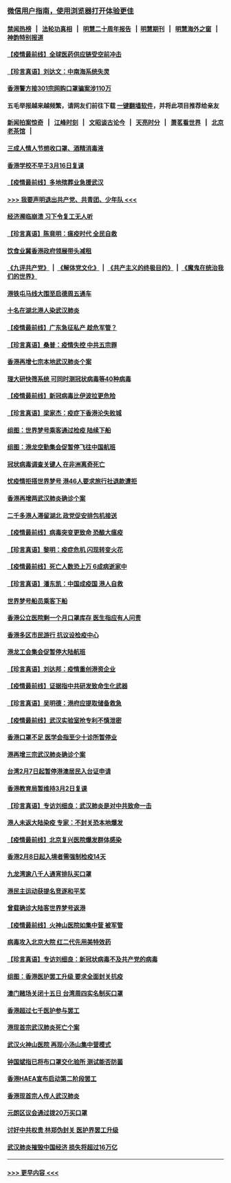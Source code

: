 ### [微信用户指南，使用浏览器打开体验更佳](https://github.com/gfw-breaker/banned-news1/blob/master/indexes/wechat-guide.md?t=0)
#### [禁闻热榜](热点新闻.md?t=0)  &nbsp;&nbsp;|&nbsp;&nbsp; [法轮功真相](https://github.com/gfw-breaker/truth/blob/master/README.md?t=0) &nbsp;&nbsp;|&nbsp;&nbsp; [明慧二十周年报告](https://github.com/gfw-breaker/mh-reports/blob/master/README.md?t=0) &nbsp;&nbsp;|&nbsp;&nbsp;[明慧期刊](https://github.com/gfw-breaker/mh-qikan) &nbsp;&nbsp;|&nbsp;&nbsp; [明慧海外之窗](https://github.com/gfw-breaker/mh-news/blob/master/README.md?t=0) &nbsp;&nbsp;|&nbsp;&nbsp; [神韵特别报道](https://github.com/gfw-breaker/mh-news/blob/master/shenyun.md?t=0)
#### [【疫情最前线】全球医药供应链受空前冲击](../pages/nsc415/n11869614.md?t=02160711) 
#### [【珍言真语】刘达文：中南海系统失灵](../pages/nsc415/n11869465.md?t=02160711) 
#### [香港警方接301宗网购口罩骗案涉110万](../pages/nsc415/n11867572.md?t=02160711) 
#### 五毛举报越来越频繁，请网友们前往下载 [一键翻墙软件](https://github.com/gfw-breaker/ssr-accounts)，并将此项目推荐给亲友
#### [新闻拍案惊奇](https://github.com/gfw-breaker/banned-news1/blob/master/pages/link4.md) &nbsp;&nbsp;|&nbsp;&nbsp; [江峰时刻](https://github.com/gfw-breaker/banned-news1/blob/master/pages/link4.md) &nbsp;&nbsp;|&nbsp;&nbsp; [文昭谈古论今](https://github.com/gfw-breaker/banned-news1/blob/master/pages/link4.md) &nbsp;&nbsp;|&nbsp;&nbsp; [天亮时分](https://github.com/gfw-breaker/banned-news1/blob/master/pages/link4.md) &nbsp;&nbsp;|&nbsp;&nbsp; [萧茗看世界](https://github.com/gfw-breaker/banned-news1/blob/master/pages/link4.md) &nbsp;&nbsp;|&nbsp;&nbsp; [北京老茶馆](https://github.com/gfw-breaker/banned-news1/blob/master/pages/link4.md) &nbsp;&nbsp;|&nbsp;&nbsp; 
#### [三成人情人节想收口罩、酒精消毒液](../pages/nsc415/n11867523.md?t=02160711) 
#### [香港学校不早于3月16日复课](../pages/nsc415/n11867498.md?t=02160711) 
#### [【疫情最前线】多地殡葬业急援武汉](../pages/nsc415/n11866914.md?t=02160711) 
#### [>>> 我要声明退出共产党、共青团、少年队 <<<](https://github.com/begood0513/goodnews/blob/master/quit/letter.md) 
#### [经济濒临崩溃 习下令复工无人听](../pages/nsc415/n11867269.md?t=02160711) 
#### [【珍言真语】陈竟明：瘟疫时代 全民自救](../pages/nsc415/n11866765.md?t=02160711) 
#### [饮食业冀香港政府领展带头减租](../pages/nsc415/n11864876.md?t=02160711) 
#### [《九评共产党》](https://github.com/begood0513/9ping.md/blob/master/README.md) &nbsp;|&nbsp; [《解体党文化》](../../../../jtdwh.md/blob/master/README.md)  &nbsp;|&nbsp; [《共产主义的终极目的》](../../../../gczydzjmd.md/blob/master/README.md) &nbsp;|&nbsp; [《魔鬼在统治我们的世界》](../../../../mgztzwmdsj.md/blob/master/README.md) 
#### [港铁屯马线大围至启德周五通车](../pages/nsc415/n11864842.md?t=02160711) 
#### [十名在湖北港人染武汉肺炎](../pages/nsc415/n11864807.md?t=02160711) 
#### [【疫情最前线】广东急征私产 趁危军管？](../pages/nsc415/n11864205.md?t=02160711) 
#### [【珍言真语】桑普：疫情失控 中共五宗罪](../pages/nsc415/n11864157.md?t=02160711) 
#### [香港再增七宗本地武汉肺炎个案](../pages/nsc415/n11862405.md?t=02160711) 
#### [理大研快筛系统 可同时测冠状病毒等40种病毒](../pages/nsc415/n11862376.md?t=02160711) 
#### [【疫情最前线】新冠病毒比伊波拉更危险](../pages/nsc415/n11862199.md?t=02160711) 
#### [【珍言真语】梁家杰：疫症下香港沦失败城](../pages/nsc415/n11861588.md?t=02160711) 
#### [组图：世界梦号乘客通过检疫 陆续下船](../pages/nsc415/n11858302.md?t=02160711) 
#### [组图：港龙空勤集会促暂停飞往中国航班](../pages/nsc415/n11858190.md?t=02160711) 
#### [冠状病毒调查关键人 在非洲离奇死亡](../pages/nsc415/n11859798.md?t=02160711) 
#### [忧疫情拒搭世界梦号 港46人要求旅行社退款遭拒](../pages/nsc415/n11859849.md?t=02160711) 
#### [香港再增两武汉肺炎确诊个案](../pages/nsc415/n11859833.md?t=02160711) 
#### [二千多港人滞留湖北 政党促安排包机接送](../pages/nsc415/n11859831.md?t=02160711) 
#### [【疫情最前线】病毒突变更致命 恐酿大瘟疫](../pages/nsc415/n11859604.md?t=02160711) 
#### [【珍言真语】黎明：疫症危机 闪现转变火花](../pages/nsc415/n11859199.md?t=02160711) 
#### [【疫情最前线】死亡人数恐上万 6成病逝家中](../pages/nsc415/n11856687.md?t=02160711) 
#### [【珍言真语】潘东凯：中国成疫国 港人自救](../pages/nsc415/n11856962.md?t=02160711) 
#### [世界梦号船员乘客下船](../pages/nsc415/n11856883.md?t=02160711) 
#### [香港公立医院剩一个月口罩库存 医生指应有人问责](../pages/nsc415/n11856875.md?t=02160711) 
#### [香港多区市民游行 抗议设检疫中心](../pages/nsc415/n11856866.md?t=02160711) 
#### [港龙工会集会促暂停大陆航班](../pages/nsc415/n11856840.md?t=02160711) 
#### [【珍言真语】刘达邦：疫情重创港资企业](../pages/nsc415/n11854274.md?t=02160711) 
#### [【疫情最前线】证据指中共研发致命生化武器](../pages/nsc415/n11853087.md?t=02160711) 
#### [【珍言真语】吴明德：港府应提取储备救急](../pages/nsc415/n11852734.md?t=02160711) 
#### [【疫情最前线】武汉实验室抢专利不慎泄密](../pages/nsc415/n11850310.md?t=02160711) 
#### [香港口罩不足 医学会指至少十诊所暂停业](../pages/nsc415/n11850301.md?t=02160711) 
#### [港再增三宗武汉肺炎确诊个案](../pages/nsc415/n11850328.md?t=02160711) 
#### [台湾2月7日起暂停港澳居民入台证申请](../pages/nsc415/n11850304.md?t=02160711) 
#### [香港教育局暂维持3月2日复课](../pages/nsc415/n11850260.md?t=02160711) 
#### [【珍言真语】专访刘细良：武汉肺炎是对中共致命一击](../pages/nsc415/n11849934.md?t=02160711) 
#### [港人未返大陆染疫 专家：不封关恐本地爆发](../pages/nsc415/n11848021.md?t=02160711) 
#### [【疫情最前线】北京复兴医院爆发群体感染](../pages/nsc415/n11847626.md?t=02160711) 
#### [香港2月8日起入境者需强制检疫14天](../pages/nsc415/n11847658.md?t=02160711) 
#### [九龙湾逾八千人通宵排队买口罩](../pages/nsc415/n11847647.md?t=02160711) 
#### [港民主运动获提名竞逐和平奖](../pages/nsc415/n11847633.md?t=02160711) 
#### [曾载确诊大陆客世界梦号返港](../pages/nsc415/n11847608.md?t=02160711) 
#### [【疫情最前线】火神山医院如集中营 被军管](../pages/nsc415/n11847524.md?t=02160711) 
#### [病毒攻入北京大院 红二代先用美特效药](../pages/nsc415/n11847427.md?t=02160711) 
#### [【珍言真语】专访刘细良：新冠状病毒不及共产党的病毒](../pages/nsc415/n11847164.md?t=02160711) 
#### [组图：香港医护罢工升级 要求全面封关抗疫](../pages/nsc415/n11844107.md?t=02160711) 
#### [澳门赌场关闭十五日 台湾周四实名制买口罩](../pages/nsc415/n11845083.md?t=02160711) 
#### [香港超过七千医护参与罢工](../pages/nsc415/n11845051.md?t=02160711) 
#### [港现首宗武汉肺炎死亡个案](../pages/nsc415/n11844998.md?t=02160711) 
#### [武汉火神山医院 再现小汤山集中营模式](../pages/nsc415/n11844763.md?t=02160711) 
#### [钟国斌指已将布口罩交化验所 测试能否防菌](../pages/nsc415/n11842783.md?t=02160711) 
#### [香港HAEA宣布启动第二阶段罢工](../pages/nsc415/n11842723.md?t=02160711) 
#### [香港现首宗人传人武汉肺炎](../pages/nsc415/n11842766.md?t=02160711) 
#### [元朗区议会通过拨20万买口罩](../pages/nsc415/n11842754.md?t=02160711) 
#### [讨好中共权贵 林郑伪封关 医护界罢工升级](../pages/nsc415/n11842359.md?t=02160711) 
#### [武汉肺炎摧毁中国经济 损失将超过16万亿](../pages/nsc415/n11839723.md?t=02160711) 

----
#### [ >>> 更早内容 <<< ](../indexes/nsc415-earlier.md)
